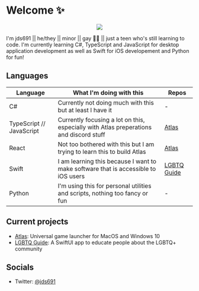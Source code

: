 # Welcome ✨
<p align="center">
    <img src="https://avatars2.githubusercontent.com/u/52429194?s=460&u=97d0e40346c11e7efb6b05b26a1a9efc990c7a77&v=4" />
</p>
I'm jds691 || he/they || minor || gay 🏳️‍🌈 || just a teen who's still learning to code. I'm currently learning C#, TypeScript and JavaScript for desktop application development as well as Swift for iOS developement and Python for fun!

## Languages

| Language | What I'm doing with this | Repos |
| ---- | ---- | ---- |
| C# | Currently not doing much with this but at least I have it | - |
| TypeScript // JavaScript| Currently focusing a lot on this, especially with Atlas preperations and discord stuff |[Atlas](https://github.com/jds691/Atlas/)|
| React | Not too bothered with this but I am trying to learn this to build Atlas |[Atlas](https://github.com/jds691/Atlas/)|
| Swift| I am learning this because I want to make software that is accessible to iOS users | [LGBTQ Guide]()|
| Python| I'm using this for personal utilities and scripts, nothing too fancy or fun | - |

## Current projects

- [Atlas](https://github.com/jds691/Atlas/): Universal game launcher for MacOS and Windows 10
- [LGBTQ Guide](https://github.com/jds691/LGBTQ-Guide/): A SwiftUI app to educate people about the LGBTQ+ community

## Socials

- Twitter: [@jds691](https://twitter.com/jds691/)
